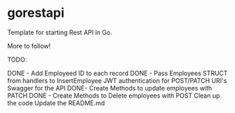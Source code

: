 # gorestapi
Template for starting Rest API in Go. 

More to follow!

TODO:

DONE - Add Employeed ID to each record
DONE - Pass Employees STRUCT from handlers to InsertEmployee
JWT authentication for POST/PATCH URI's
Swagger for the API
DONE- Create Methods to update employees with PATCH
DONE - Create Methods to Delete employees with POST
Clean up the code
Update the README.md

